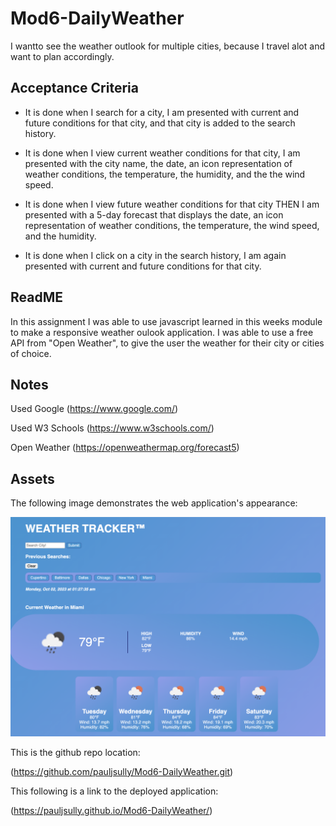 # Mod6-DailyWeather

I wantto see the weather outlook for multiple cities, because I travel alot and want to plan accordingly. 

## Acceptance Criteria

* It is done when I search for a city, I am presented with current and future conditions for that city, and that city is added to the search history.

* It is done when I view current weather conditions for that city, I am presented with the city name, the date, an icon representation of weather conditions, the temperature, the humidity, and the the wind speed.

* It is done when I view future weather conditions for that city
THEN I am presented with a 5-day forecast that displays the date, an icon representation of weather conditions, the temperature, the wind speed, and the humidity.

* It is done when I click on a city in the search history, I am again presented with current and future conditions for that city.


## ReadME

In this assignment I was able to use javascript learned in this weeks module to make a responsive weather oulook application. I was able to use a free API from "Open Weather", to give the user the weather for their city or cities of choice.

## Notes

Used Google (https://www.google.com/)

Used W3 Schools (https://www.w3schools.com/)

Open Weather (https://openweathermap.org/forecast5)

## Assets

The following image demonstrates the web application's appearance:

<img src='./assets/photos/Screen Shot 2023-10-02 at 1.27.36 AM.png'/> 


This is the github repo location:

(https://github.com/pauljsully/Mod6-DailyWeather.git)

This following is a link to the deployed application:

(https://pauljsully.github.io/Mod6-DailyWeather/)